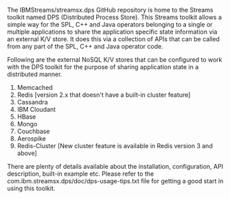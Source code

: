 The IBMStreams/streamsx.dps GitHub repository is home to the Streams toolkit named
DPS (Distributed Process Store). This Streams toolkit allows a simple way for the
SPL, C++ and Java operators belonging to a single or multiple applications to share
the application specific state information via an external K/V store. It does this
via a collection of APIs that can be called from any part of the SPL, C++ and Java
operator code.

Following are the external NoSQL K/V stores that can be configured to work with the
DPS toolkit for the purpose of sharing application state in a distributed manner.

<ol>
<li>Memcached</li>
<li>Redis           [version 2.x that doesn't have a built-in cluster feature]</li>
<li>Cassandra</li>
<li>IBM Cloudant</li>
<li>HBase</li>
<li>Mongo</li>
<li>Couchbase</li>
<li>Aerospike</li>
<li>Redis-Cluster   [New cluster feature is available in Redis version 3 and above]</li>
</ol>

There are plenty of details available about the installation, configuration, API description,
built-in example etc. Please refer to the com.ibm.streamsx.dps/doc/dps-usage-tips.txt file
for getting a good start in using this toolkit.  

